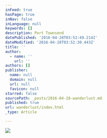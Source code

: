 ```yaml
---
inFeed: true
hasPage: true
inNav: false
inLanguage: null
keywords: []
description: Port Townsend
datePublished: '2016-04-28T03:52:49.214Z'
dateModified: '2016-04-28T03:52:30.443Z'
title: ''
author:
  - name: ''
    url: ''
authors: []
publisher:
  name: null
  domain: null
  url: null
  favicon: null
starred: false
sourcePath: _posts/2016-04-28-wanderlust.md
published: true
url: wanderlust/index.html
_type: Article

---
```

![](https://the-grid-user-content.s3-us-west-2.amazonaws.com/1cb3d24d-3a78-4954-9d46-8d795ae95e7f.jpg)